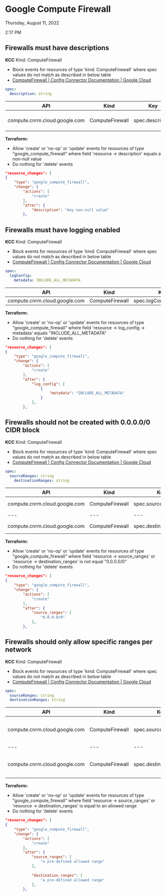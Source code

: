 # Google Compute Firewall

Thursday, August 11, 2022

2:17 PM

## Firewalls must have descriptions

**KCC**
Kind: ComputeFirewall

- Block events for resources of type 'kind: ComputeFirewall' where spec values do not match as described in below table
- [ComputeFirewall  |  Config Connector Documentation  |  Google Cloud](https://cloud.google.com/config-connector/docs/reference/resource-docs/compute/computefirewall)

```yaml
spec:
  description: string
```

| **API** | **Kind** | **Key** | **Conditional** | **Value** |
| --- | --- | --- | --- | --- |
| compute.cnrm.cloud.google.com | ComputeFirewall | spec.description | equals | Non-null value |

**Terraform:**

- Allow 'create' or 'no-op' or 'update' events for resources of type "google_compute_firewall" where field 'resource -\> description' equals a non-null value
- Do nothing for 'delete' events

```json
"resource_changes": [
{
    "type": "google_compute_firewall",
    "change": {
        "actions": [
            "create"
        ],
        "after": {
            "description": "Any non-null value"
        },
```

## Firewalls must have logging enabled

**KCC**
Kind: ComputeFirewall

- Block events for resources of type 'kind: ComputeFirewall' where spec values do not match as described in below table
- [ComputeFirewall  |  Config Connector Documentation  |  Google Cloud](https://cloud.google.com/config-connector/docs/reference/resource-docs/compute/computefirewall)

```yaml
spec:
  logConfig:
    metadata: INCLUDE_ALL_METADATA
```

| **API** | **Kind** | **Key** | **Conditional** | **Value** |
| --- | --- | --- | --- | --- |
| compute.cnrm.cloud.google.com | ComputeFirewall | spec.logConfig.metadata | equals | INLCUDE_ALL_METADATA |

**Terraform:**

- Allow 'create' or 'no-op' or 'update' events for resources of type "google_compute_firewall" where field 'resource -\> log_config -\> metadata' equals "INCLUDE_ALL_METADATA"
- Do nothing for 'delete' events

```json
"resource_changes": [
{
    "type": "google_compute_firewall",
    "change": {
        "actions": [
            "create"
        ],
        "after": {
            "log_config": [
                {
                    "metadata": "INCLUDE_ALL_METADATA"
                }
            ],
        },
```

## Firewalls should not be created with 0.0.0.0/0 CIDR block

**KCC**
Kind: ComputeFirewall

- Block events for resources of type 'kind: ComputeFirewall' where spec values do not match as described in below table
- [ComputeFirewall  |  Config Connector Documentation  |  Google Cloud](https://cloud.google.com/config-connector/docs/reference/resource-docs/compute/computefirewall)

```yaml
spec:
  sourceRanges: string
    destinationRanges: string
```

| **API** | **Kind** | **Key** | **Conditional** | **Value** |
| --- | --- | --- | --- | --- |
| compute.cnrm.cloud.google.com | ComputeFirewall | spec.sourceRanges | Not equal to | 0.0.0.0/0 |
| --- | --- | --- | --- | --- |
| compute.cnrm.cloud.google.com | ComputeFirewall | spec.destinationRanges | Not equal to | 0.0.0.0/0 |

**Terraform:**

- Allow 'create' or 'no-op' or 'update' events for resources of type "google_compute_firewall" where field 'resource -\> source_ranges' or 'resource -\> destination_ranges' is not equal "0.0.0.0/0"
- Do nothing for 'delete' events

```json
"resource_changes": [
{
    "type": "google_compute_firewall",
    "change": {
        "actions": [
            "create"
        ],
        "after": {
            "source_ranges": [
                "0.0.0.0/0"
            ],
        },
```

## Firewalls should only allow specific ranges per network

**KCC**
Kind: ComputeFirewall

- Block events for resources of type 'kind: ComputeFirewall' where spec values do not match as described in below table
- [ComputeFirewall  |  Config Connector Documentation  |  Google Cloud](https://cloud.google.com/config-connector/docs/reference/resource-docs/compute/computefirewall)

```yaml
spec:
  sourceRanges: string
  destinationRanges: string
```

| **API** | **Kind** | **Key** | **Conditional** | **Value** |
| --- | --- | --- | --- | --- |
| compute.cnrm.cloud.google.com | ComputeFirewall | spec.sourceRanges | Equals | An allowed CIDR range |
| --- | --- | --- | --- | --- |
| compute.cnrm.cloud.google.com | ComputeFirewall | spec.destinationRanges | Equals | An allowed CIDR range |

**Terraform:**

- Allow 'create' or 'no-op' or 'update' events for resources of type "google_compute_firewall" where field 'resource -\> source_ranges' or 'resource -\> destination_ranges' is equal to an allowed range
- Do nothing for 'delete' events

```json
"resource_changes": [
{
    "type": "google_compute_firewall",
    "change": {
        "actions": [
            "create"
        ],
        "after": {
            "source_ranges": [
                "a pre-defined allowed range"
            ],
            
            "destination_ranges": [
                "a pre-defined allowed range"
            ],
        },
